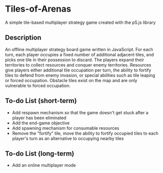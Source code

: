 # Tiles-of-Arenas
A simple tile-based multiplayer strategy game created with the p5.js library

## Description
An offline multiplayer strategy board game written in JavaScript. For each turn, each player occupies a fixed number of additional adjacent tiles, and picks one tile in their possession to discard. The players expand their territories to collect resources and conquer enemy territories. Resources give players either additional tile occupation per turn, the ability to fortify tiles to defend from enemy invasion, or special abilities such as tile leaping or forced occupation. Obstacle tiles exist on the map and are only vulnerable to forced occupation.

## To-do List (short-term)
* Add respawn mechanism so that the game doesn't get stuck after a player has been eliminated
* Add the end-game objective
* Add spawning mechanism for consumable resources
* Remove the "fortify" tile, move the ability to fortify occupied tiles to each player's turn as an alternative to occupying nearby tiles

## To-do List (long-term)
* Add an online multiplayer mode
